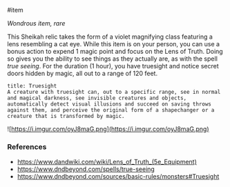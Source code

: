 #item

*Wondrous item, rare*

This Sheikah relic takes the form of a violet magnifying class featuring a lens resembling a cat eye. While this item is on your person, you can use a bonus action to expend 1 magic point and focus on the Lens of Truth. Doing so gives you the ability to see things as they actually are, as with the spell *true seeing*. For the duration (1 hour), you have truesight and notice secret doors hidden by magic, all out to a range of 120 feet.

```ad-info
title: Truesight
A creature with truesight can, out to a specific range, see in normal and magical darkness, see invisible creatures and objects, automatically detect visual illusions and succeed on saving throws against them, and perceive the original form of a shapechanger or a creature that is transformed by magic.
```

![https://i.imgur.com/oyJ8maG.png](https://i.imgur.com/oyJ8maG.png)

### References

* https://www.dandwiki.com/wiki/Lens_of_Truth_(5e_Equipment)
* https://www.dndbeyond.com/spells/true-seeing
* https://www.dndbeyond.com/sources/basic-rules/monsters#Truesight